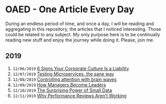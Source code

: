 # OAED - One Article Every Day  

During an endless period of time, and once a day, I will be reading and aggregating in this repository, the articles that I noticed interesting. Those could be related to any subject. My only purpose here is to be continually reading new stuff and enjoy the journey while doing it. Please, join me.

## 2019

1. `12/06/2019` [6 Signs Your Corporate Culture Is a Liability](2019/6_Signs_Your_Corporate_Culture_Is_a_Liability.md)
2. `12/07/2019` [Testing Microservices, the sane way](2019/Testing_Microservices_the_sane_way.md)
3. `12/08/2019` [Controlling attention with brain waves](2019/Controlling_attention_with_brain_waves.md)
4. `12/09/2019` [How Managers Become Leaders](2019/How_Managers_Become_Leaders.md)
5. `12/10/2019` [The Surprising Power of Small Data](2019/The_Surprising_Power_of_Small_Data.md)
6. `12/11/2019` [Why Performance Reviews Aren’t Working](2019/Why_Performance_Reviews_Arent_Working.md)